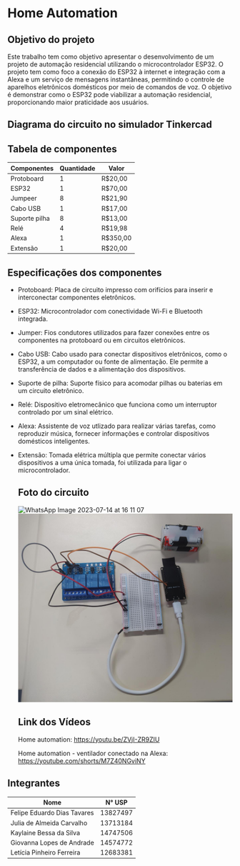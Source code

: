 # Home Automation


## Objetivo do projeto
Este trabalho tem como objetivo apresentar o desenvolvimento de um projeto de automação residencial utilizando o microcontrolador ESP32. O projeto tem como foco a conexão do ESP32 à internet e integração com a Alexa e um serviço de mensagens instantâneas, permitindo o controle de aparelhos eletrônicos domésticos por meio de comandos de voz. O objetivo é demonstrar como o ESP32 pode viabilizar a automação residencial, proporcionando maior praticidade aos usuários.

## Diagrama do circuito no simulador Tinkercad

## Tabela de componentes
| Componentes | Quantidade | Valor    |
|-------------|------------|----------|
| Protoboard | 1         | R$20,00  |
| ESP32 | 1         | R$70,00  |
| Jumpeer | 8          | R$21,90  |
| Cabo USB | 1          | R$17,00  |
| Suporte pilha| 8          | R$13,00  |
| Relé | 4          | R$19,98   |
| Alexa | 1          | R$350,00  |
| Extensão | 1          | R$20,00  |


## Especificações dos componentes
- Protoboard: Placa de circuito impresso com orifícios para inserir e interconectar componentes eletrônicos.

- ESP32: Microcontrolador com conectividade Wi-Fi e Bluetooth integrada. 

- Jumper: Fios condutores utilizados para fazer conexões entre os componentes na protoboard ou em circuitos eletrônicos. 

- Cabo USB: Cabo usado para conectar dispositivos eletrônicos, como o ESP32, a um computador ou fonte de alimentação. Ele permite a transferência de dados e a alimentação dos dispositivos.

- Suporte de pilha: Suporte físico para acomodar pilhas ou baterias em um circuito eletrônico.

- Relé: Dispositivo eletromecânico que funciona como um interruptor controlado por um sinal elétrico. 

- Alexa: Assistente de voz utlizado para realizar várias tarefas, como reproduzir música, fornecer informações e controlar dispositivos domésticos inteligentes. 

- Extensão: Tomada elétrica múltipla que permite conectar vários dispositivos a uma única tomada, foi utilizada para ligar o microcontrolador.

  ## Foto do circuito
  ![WhatsApp Image 2023-07-14 at 16 11 07](https://github.com/Felipe8486/home-Automation/assets/129186293/33746a9c-474c-47bb-b3f3-21d0748812a2)
  ![WhatsApp Image 2023-07-14 at 16 11 07](https://github.com/Felipe8486/home-Automation/blob/main/Imagens/foto-ESP32-real.jpeg)

  ## Link dos Vídeos
  Home automation: https://youtu.be/ZVjI-ZR9ZIU
  
  Home automation - ventilador conectado na Alexa: https://youtube.com/shorts/M7Z40NGviNY
  
  
## Integrantes

| Nome                        | N° USP    |
|-----------------------------|-----------|
| Felipe Eduardo Dias Tavares | 13827497  |
| Julia de Almeida Carvalho   | 13713184  |
| Kaylaine Bessa da Silva     | 14747506  |
| Giovanna Lopes de Andrade   | 14574772  |
| Letícia Pinheiro Ferreira   | 12683381  |





